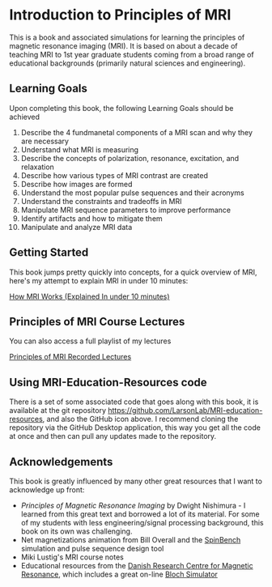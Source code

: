# Introduction to Principles of MRI

This is a book and associated simulations for learning the principles of magnetic resonance imaging (MRI).  It is based on about a decade of teaching MRI to 1st year graduate students coming from a broad range of educational backgrounds (primarily natural sciences and engineering).

## Learning Goals

Upon completing this book, the following Learning Goals should be achieved

1. Describe the 4 fundmanetal components of a MRI scan and why they are necessary
1. Understand what MRI is measuring
1. Describe the concepts of polarization, resonance, excitation, and relaxation
1. Describe how various types of MRI contrast are created
1. Describe how images are formed
1. Understand the most popular pulse sequences and their acronyms
1. Understand the constraints and tradeoffs in MRI
1. Manipulate MRI sequence parameters to improve performance
1. Identify artifacts and how to mitigate them
1. Manipulate and analyze MRI data


## Getting Started

This book jumps pretty quickly into concepts, for a quick overview of MRI, here's my attempt to explain MRI in under 10 minutes:

[How MRI Works (Explained In under 10 minutes)](https://youtu.be/1Ku6-uXw7Ag)

## Principles of MRI Course Lectures

You can also access a full playlist of my lectures

[Principles of MRI Recorded Lectures](https://www.youtube.com/playlist?list=PLjBt5Iq93BT9eXMsgevVTXKVv4BgVLB1X)

## Using MRI-Education-Resources code

There is a set of some associated code that goes along with this book, it is available at the git repository https://github.com/LarsonLab/MRI-education-resources, and also the GitHub icon above.  I recommend cloning the repository via the GitHub Desktop application, this way you get all the code at once and then can pull any updates made to the repository.

## Acknowledgements

This book is greatly influenced by many other great resources that I want to acknowledge up front:

* _Principles of Magnetic Resonance Imaging_ by Dwight Nishimura - I learned from this great text and borrowed a lot of its material.  For some of my students with less engineering/signal processing background, this book on its own was challenging.
* Net magnetizations animation from Bill Overall and the [SpinBench](https://vista.ai/products/research-spinbench/) simulation and pulse sequence design tool
* Miki Lustig's MRI course notes
* Educational resources from the [Danish Research Centre for Magnetic Resonance](https://www.drcmr.dk/MR), which includes a great on-line [Bloch Simulator](http://drcmr.dk/BlochSimulator/)

